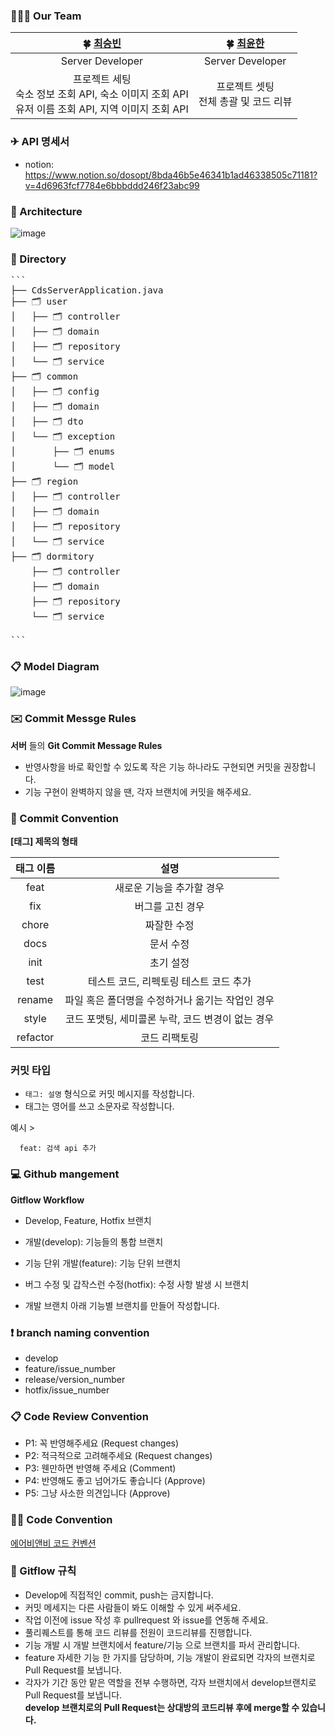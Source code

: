 ### 👩‍👧‍👧 Our Team

|                **🍀 [최승빈](https://github.com/csb9427)**                 |                **🍀 [최윤한](https://github.com/unanchoi)**                 |
  |:-----------------------------------:|:-----------------------------------:|
|                                 Server Developer                                  |                               Server Developer                              |
|        프로젝트 세팅<br /> 숙소 정보 조회 API, 숙소 이미지 조회 API<br /> 유저 이름 조회 API, 지역 이미지 조회 API<br />     |       프로젝트 셋팅<br/>전체 총괄 및 코드 리뷰<br/>         |



### ✈ API 명세서
- notion: https://www.notion.so/dosopt/8bda46b5e46341b1ad46338505c71181?v=4d6963fcf7784e6bbbddd246f23abc99



### 📑 Architecture

![image](https://github.com/DO-SOPT-APP3-Airbnb/Airbnb-server/assets/80771842/8e04daf9-0347-4a27-8999-add9ae7c5223)


### 📖 Directory

<pre>
```
├── CdsServerApplication.java
├── 🗂️ user
│   ├── 🗂️ controller
│   ├── 🗂️ domain
│   ├── 🗂️ repository
│   └── 🗂️ service
├── 🗂️ common
│   ├── 🗂️ config
│   ├── 🗂️ domain
│   ├── 🗂️ dto
│   └── 🗂️ exception
│       ├── 🗂️ enums
│       └── 🗂️ model
├── 🗂️ region
│   ├── 🗂️ controller
│   ├── 🗂️ domain
│   ├── 🗂️ repository
│   └── 🗂️ service
├── 🗂️ dormitory
    ├── 🗂️ controller
    ├── 🗂️ domain
    ├── 🗂️ repository
    └── 🗂️ service

```
</pre>


### 📋 Model Diagram
![image](https://github.com/DO-SOPT-APP3-Airbnb/Airbnb-server/assets/80771842/ac3f5af9-a745-44dd-9619-3cbe920364f0)


### ✉️ Commit Messge Rules

**서버** 들의 **Git Commit Message Rules**

- 반영사항을 바로 확인할 수 있도록 작은 기능 하나라도 구현되면 커밋을 권장합니다.
- 기능 구현이 완벽하지 않을 땐, 각자 브랜치에 커밋을 해주세요.

### 📌 Commit Convention

**[태그] 제목의 형태**

| 태그 이름 |                       설명                        |
| :-------: | :-----------------------------------------------: |
|   feat    |             새로운 기능을 추가할 경우             |
|    fix    |                 버그를 고친 경우                  |
|   chore   |                    짜잘한 수정                    |
|   docs    |                     문서 수정                     |
|   init    |                     초기 설정                     |
|   test    |      테스트 코드, 리펙토링 테스트 코드 추가       |
|  rename   | 파일 혹은 폴더명을 수정하거나 옮기는 작업인 경우  |
|   style   | 코드 포맷팅, 세미콜론 누락, 코드 변경이 없는 경우 |
| refactor  |                   코드 리팩토링                   |

### **커밋 타입**

- `태그: 설명` 형식으로 커밋 메시지를 작성합니다.
- 태그는 영어를 쓰고 소문자로 작성합니다.

예시 >

```
  feat: 검색 api 추가
```

### **💻 Github mangement**

**Gitflow Workflow**

- Develop, Feature, Hotfix 브랜치

- 개발(develop): 기능들의 통합 브랜치

- 기능 단위 개발(feature): 기능 단위 브랜치

- 버그 수정 및 갑작스런 수정(hotfix): 수정 사항 발생 시 브랜치

- 개발 브랜치 아래 기능별 브랜치를 만들어 작성합니다.


### ❗️ branch naming convention

- develop
- feature/issue_number
- release/version_number
- hotfix/issue_number

### 📋 Code Review Convention

- P1: 꼭 반영해주세요 (Request changes)
- P2: 적극적으로 고려해주세요 (Request changes)
- P3: 웬만하면 반영해 주세요 (Comment)
- P4: 반영해도 좋고 넘어가도 좋습니다 (Approve)
- P5: 그냥 사소한 의견입니다 (Approve)

### ✍🏻 Code Convention

[에어비앤비 코드 컨벤션](https://github.com/airbnb/javascript)

### 📍 Gitflow 규칙

- Develop에 직접적인 commit, push는 금지합니다.
- 커밋 메세지는 다른 사람들이 봐도 이해할 수 있게 써주세요.
- 작업 이전에 issue 작성 후 pullrequest 와 issue를 연동해 주세요.
- 풀리퀘스트를 통해 코드 리뷰를 전원이 코드리뷰를 진행합니다.
- 기능 개발 시 개발 브랜치에서 feature/기능 으로 브랜치를 파서 관리합니다.
- feature 자세한 기능 한 가지를 담당하며, 기능 개발이 완료되면 각자의 브랜치로 Pull Request를 보냅니다.
- 각자가 기간 동안 맡은 역할을 전부 수행하면, 각자 브랜치에서 develop브랜치로 Pull Request를 보냅니다.  
  **develop 브랜치로의 Pull Request는 상대방의 코드리뷰 후에 merge할 수 있습니다.**

